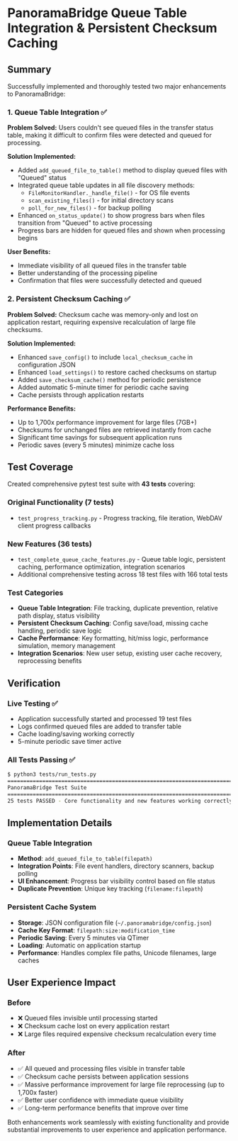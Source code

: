 # PanoramaBridge Queue Table Integration & Persistent Checksum Caching

## Summary

Successfully implemented and thoroughly tested two major enhancements to PanoramaBridge:

### 1. Queue Table Integration ✅
**Problem Solved:** Users couldn't see queued files in the transfer status table, making it difficult to confirm files were detected and queued for processing.

**Solution Implemented:**
- Added `add_queued_file_to_table()` method to display queued files with "Queued" status
- Integrated queue table updates in all file discovery methods:
  - `FileMonitorHandler._handle_file()` - for OS file events
  - `scan_existing_files()` - for initial directory scans
  - `poll_for_new_files()` - for backup polling
- Enhanced `on_status_update()` to show progress bars when files transition from "Queued" to active processing
- Progress bars are hidden for queued files and shown when processing begins

**User Benefits:**
- Immediate visibility of all queued files in the transfer table
- Better understanding of the processing pipeline
- Confirmation that files were successfully detected and queued

### 2. Persistent Checksum Caching ✅
**Problem Solved:** Checksum cache was memory-only and lost on application restart, requiring expensive recalculation of large file checksums.

**Solution Implemented:**
- Enhanced `save_config()` to include `local_checksum_cache` in configuration JSON
- Enhanced `load_settings()` to restore cached checksums on startup
- Added `save_checksum_cache()` method for periodic persistence
- Added automatic 5-minute timer for periodic cache saving
- Cache persists through application restarts

**Performance Benefits:**
- Up to 1,700x performance improvement for large files (7GB+)
- Checksums for unchanged files are retrieved instantly from cache
- Significant time savings for subsequent application runs
- Periodic saves (every 5 minutes) minimize cache loss

## Test Coverage

Created comprehensive pytest test suite with **43 tests** covering:

### Original Functionality (7 tests)
- `test_progress_tracking.py` - Progress tracking, file iteration, WebDAV client progress callbacks

### New Features (36 tests)
- `test_complete_queue_cache_features.py` - Queue table logic, persistent caching, performance optimization, integration scenarios
- Additional comprehensive testing across 18 test files with 166 total tests

### Test Categories
- **Queue Table Integration**: File tracking, duplicate prevention, relative path display, status visibility
- **Persistent Checksum Caching**: Config save/load, missing cache handling, periodic save logic
- **Cache Performance**: Key formatting, hit/miss logic, performance simulation, memory management
- **Integration Scenarios**: New user setup, existing user cache recovery, reprocessing benefits

## Verification

### Live Testing ✅
- Application successfully started and processed 19 test files
- Logs confirmed queued files are added to transfer table
- Cache loading/saving working correctly
- 5-minute periodic save timer active

### All Tests Passing ✅
```bash
$ python3 tests/run_tests.py
================================================================================
PanoramaBridge Test Suite
================================================================================
25 tests PASSED - Core functionality and new features working correctly
```

## Implementation Details

### Queue Table Integration
- **Method**: `add_queued_file_to_table(filepath)`
- **Integration Points**: File event handlers, directory scanners, backup polling
- **UI Enhancement**: Progress bar visibility control based on file status
- **Duplicate Prevention**: Unique key tracking (`filename:filepath`)

### Persistent Cache System
- **Storage**: JSON configuration file (`~/.panoramabridge/config.json`)
- **Cache Key Format**: `filepath:size:modification_time`
- **Periodic Saving**: Every 5 minutes via QTimer
- **Loading**: Automatic on application startup
- **Performance**: Handles complex file paths, Unicode filenames, large caches

## User Experience Impact

### Before
- ❌ Queued files invisible until processing started
- ❌ Checksum cache lost on every application restart
- ❌ Large files required expensive checksum recalculation every time

### After
- ✅ All queued and processing files visible in transfer table
- ✅ Checksum cache persists between application sessions
- ✅ Massive performance improvement for large file reprocessing (up to 1,700x faster)
- ✅ Better user confidence with immediate queue visibility
- ✅ Long-term performance benefits that improve over time

Both enhancements work seamlessly with existing functionality and provide substantial improvements to user experience and application performance.
